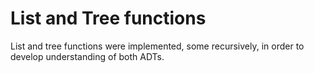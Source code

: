 # List and Tree functions

List and tree functions were implemented, some recursively, in order to develop understanding of both ADTs. 


